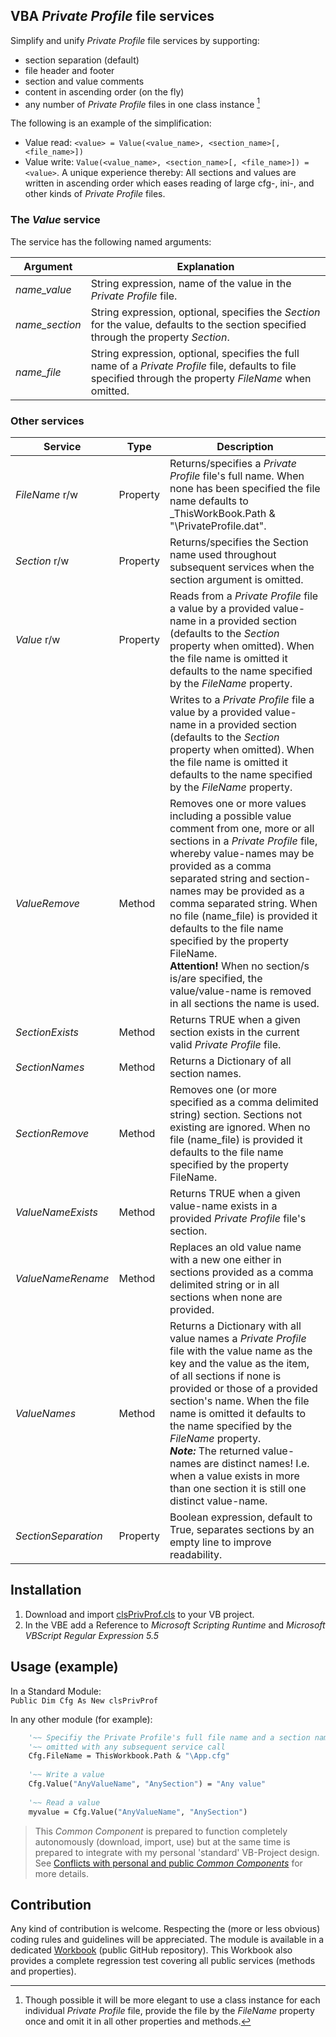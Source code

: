 ## VBA _Private Profile_ file services
Simplify and unify _Private Profile_ file services by supporting:
- section separation (default)
- file header and footer
- section and value comments
- content in ascending order (on the fly)
- any number of _Private Profile_ files in one class instance [^1] 

The following is an example of the simplification:  
- Value read: `<value> = Value(<value_name>, <section_name>[, <file_name>])`
- Value write: `Value(<value_name>, <section_name>[, <file_name>]) = <value>`. 
A unique experience thereby: All sections and values are written in ascending order which eases reading of large cfg-, ini-, and other kinds of _Private Profile_ files.

### The _Value_ service
The service has the following named arguments:

| Argument        | Explanation |
|-----------------|-------------|
| _name\_value_   | String expression, name of the value in the _Private Profile_ file.|
| _name\_section_ | String expression, optional, specifies the _Section_ for the value, defaults to the section specified through the property _Section_.|
| _name\_file_    | String expression, optional, specifies the full name of a _Private Profile_ file, defaults to file specified through the property _FileName_ when omitted.|

### Other services

| Service            | Type     | Description |
|--------------------|---------------|-------------|
|_FileName_&nbsp;r/w | Property | Returns/specifies a _Private Profile_ file's full name. When none has been specified the file name defaults to _ThisWorkBook.Path & "\PrivateProfile.dat". |
|_Section_&nbsp;r/w  | Property | Returns/specifies the Section name used throughout subsequent services when the section argument is omitted. |
|_Value_&nbsp;r/w    | Property | Reads from a _Private Profile_ file a value by a provided value-name in a provided section (defaults to the _Section_ property when omitted). When the file name is omitted it defaults to the name specified by the _FileName_ property.|
|          |                    | Writes to a _Private Profile_ file a value by a provided value-name in a provided section (defaults to the _Section_ property when omitted). When the file name is omitted it defaults to the name specified by the _FileName_ property.|
|_ValueRemove_       | Method | Removes one or more values including a possible value comment from one, more or all sections in a _Private Profile_ file, whereby value-names may be provided as a comma separated string and section-names may be provided as a comma separated string. When no file (name_file) is provided it defaults to the file name specified by the property FileName. <br>**Attention!** When no section/s is/are specified, the value/value-name is removed in all sections the name is used. |
|_SectionExists_     | Method   | Returns TRUE when a given section exists in the current valid _Private Profile_ file.|
|_SectionNames_      | Method   | Returns a Dictionary of all section names.|
|_SectionRemove_    | Method   | Removes one (or more specified as a comma delimited string) section. Sections not existing are ignored. When no file (name_file) is provided it defaults to the file name specified by the property FileName.|
|_ValueNameExists_   | Method   | Returns TRUE when a given value-name exists in a provided _Private Profile_ file's section.|
|_ValueNameRename_   | Method   | Replaces an old value name with a new one either in sections provided as a comma delimited string or in all sections when none are provided.|
|_ValueNames_        | Method   | Returns a Dictionary with all value names a _Private Profile_ file with the value name as the key and the value as the item, of all sections if none is provided or those of a provided section's name. When the file name is omitted it defaults to the name specified by the _FileName_ property.<br>***Note:*** The returned value-names are distinct names! I.e. when a value exists in more than one section it is still one distinct value-name.|
| _SectionSeparation_ | Property | Boolean expression, default to True, separates sections by an empty line to improve readability.|

## Installation
1. Download and import [clsPrivProf.cls][1] to your VB project.
2. In the VBE add a Reference to _Microsoft Scripting Runtime_ and _Microsoft VBScript Regular Expression 5.5_

## Usage (example)
In a Standard Module:  
`Public Dim Cfg As New clsPrivProf`

In any other module (for example):  
```vb  
    '~~ Specifiy the Private Profile's full file name and a section name which then can be
    '~~ omitted with any subsequent service call
    Cfg.FileName = ThisWorkbook.Path & "\App.cfg"
    
    '~~ Write a value
    Cfg.Value("AnyValueName", "AnySection") = "Any value"
    
    '~~ Read a value
    myvalue = Cfg.Value("AnyValueName", "AnySection") 
```

> This _Common Component_ is prepared to function completely autonomously (download, import, use) but at the same time is prepared to integrate with my personal 'standard' VB-Project design. See [Conflicts with personal and public _Common Components_][2] for more details.

## Contribution
Any kind of contribution is welcome. Respecting the (more or less obvious) coding rules and guidelines will be appreciated. The module is available in a dedicated [Workbook][3] (public GitHub repository). This Workbook also provides a complete regression test covering all public services (methods and properties).

[^1]: Though possible it will be more elegant to use a class instance for each individual _Private Profile_ file, provide the file by the _FileName_ property once and omit it in all other properties and methods.

[1]:https://github.com/warbe-maker/VBA-Private-Profile/blob/main/source/clsPrivProf.cls
[2]:https://warbe-maker.github.io/vba/common/2022/02/15/Personal-and-public-Common-Components.html
[3]:https://github.com/warbe-maker/VBA-Private-Profile
